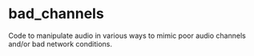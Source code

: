 # bad_channels
Code to manipulate audio in various ways to mimic poor audio channels and/or bad network conditions.
